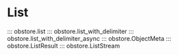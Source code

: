 # List

::: obstore.list
::: obstore.list_with_delimiter
::: obstore.list_with_delimiter_async
::: obstore.ObjectMeta
::: obstore.ListResult
::: obstore.ListStream
